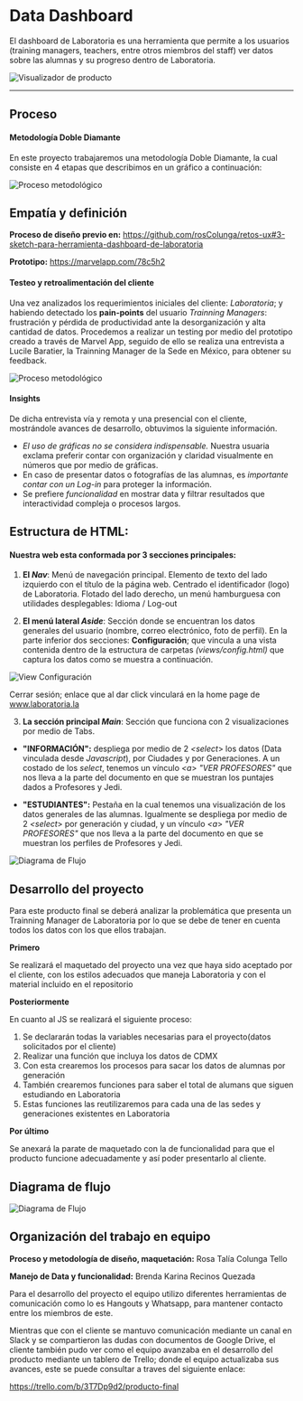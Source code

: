 # Data Dashboard

El dashboard de Laboratoria es una herramienta que permite a los usuarios (training managers, teachers, entre otros miembros del staff) ver datos sobre las alumnas y su progreso dentro de Laboratoria.

![Visualizador de producto](assets/images/ddash-mockup.jpg)

***

## Proceso
#### Metodología Doble Diamante

En este proyecto trabajaremos una metodología Doble Diamante, la cual consiste en 4 etapas que describimos en un gráfico a continuación:

![Proceso metodológico](assets/images/dash-lab-ddiam.jpg)


## Empatía y definición

**Proceso de diseño previo en:** https://github.com/rosColunga/retos-ux#3-sketch-para-herramienta-dashboard-de-laboratoria 

**Prototipo:** https://marvelapp.com/78c5h2

#### Testeo y retroalimentación del cliente
Una vez analizados los requerimientos iniciales del cliente: *Laboratoria*; y habiendo detectado los **pain-points** del usuario *Trainning Managers*: frustración y pérdida de productividad ante la desorganización y alta cantidad de datos. Procedemos a realizar un testing por medio del prototipo creado a través de Marvel App, seguido de ello se realiza una entrevista a Lucile Baratier, la Trainning Manager de la Sede en México, para obtener su feedback.

![Proceso metodológico](assets/images/preguntas-cliente.png)

#### Insights
De dicha entrevista vía y remota y una presencial con el cliente, mostrándole avances de desarrollo, obtuvimos la siguiente información.
- *El uso de gráficas no se considera indispensable.* Nuestra usuaria exclama preferir contar con organización y claridad visualmente en números que por medio de gráficas.
- En caso de presentar datos o fotografías de las alumnas, es *importante contar con un Log-in* para proteger la información.
- Se prefiere *funcionalidad* en mostrar data y filtrar resultados que interactividad compleja o procesos largos.

## Estructura de HTML:

#### Nuestra web esta conformada por **3 secciones** principales:

  1. **El _Nav_**: Menú de navegación principal. Elemento de texto del lado izquierdo con el título de la página web. Centrado el identificador (logo) de Laboratoria. Flotado del lado derecho, un menú hamburguesa con utilidades desplegables: Idioma / Log-out

  2. **El menú lateral _Aside_**: Sección donde se encuentran los datos generales del usuario (nombre, correo electrónico, foto de perfil). En la parte inferior dos secciones: **Configuración**; que vincula a una vista contenida dentro de la estructura de carpetas _(views/config.html)_ que captura los datos como se muestra a continuación.

  ![View Configuración](assets/images/view.JPG)

  Cerrar sesión; enlace que al dar click vinculará en la home page de www.laboratoria.la

  3. **La sección principal _Main_**: Sección que funciona con 2 visualizaciones por medio de Tabs.
  - **"INFORMACIÓN":** despliega por medio de 2 _<select_> los datos (Data vinculada desde _Javascript_), por Ciudades y por Generaciones.
A un costado de los _select_, tenemos un vínculo _<a_> _"VER PROFESORES"_ que nos lleva a la parte del documento en que se muestran los puntajes dados a Profesores y Jedi.

 - **"ESTUDIANTES":** Pestaña en la cual tenemos una visualización de los datos generales de las alumnas. Igualmente se despliega por medio de 2 _<select_> por generación y ciudad, y un vínculo _<a_> _"VER PROFESORES"_ que nos lleva a la parte del documento en que se muestran los perfiles de Profesores y Jedi.

![Diagrama de Flujo](assets/images/diagrama-html.jpg)

## Desarrollo del proyecto

Para este producto final se deberá analizar la problemática que presenta un Trainning Manager de Laboratoria por lo que se debe de tener en cuenta todos los datos con los que ellos trabajan.

**Primero**

Se realizará el maquetado del proyecto una vez que haya sido aceptado por el cliente, con los estilos adecuados que maneja Laboratoria y con el material incluido en el repositorio

**Posteriormente**

En cuanto al JS se realizará el siguiente proceso:

1. Se declararán todas la variables necesarias para el proyecto(datos solicitados por el cliente)
2. Realizar una función que incluya los datos de CDMX
3. Con esta crearemos los procesos para sacar los datos de alumnas por generación
4. También crearemos funciones para saber el total de alumans que siguen estudiando en Laboratoria
5. Estas funciones las reutilizaremos para cada una de las sedes y generaciones existentes en Laboratoria

**Por último**

Se anexará la parate de maquetado con la de funcionalidad para que el producto funcione adecuadamente y así poder presentarlo al cliente.

## Diagrama de flujo

![Diagrama de Flujo](assets/images/diagramaflujo.jpg)

## Organización del trabajo en equipo

**Proceso y metodología de diseño, maquetación:** Rosa Talía Colunga Tello

**Manejo de Data y funcionalidad:** Brenda Karina Recinos Quezada

Para el desarrollo del proyecto el equipo utilizo diferentes herramientas de comunicación como lo es Hangouts y Whatsapp, para mantener contacto entre los miembros de este.

Mientras que con el cliente se mantuvo comunicación mediante un canal en Slack y se compartieron las dudas con documentos de Google Drive, el cliente también pudo ver como el equipo avanzaba en el desarrollo del producto mediante un tablero de Trello; donde el equipo actualizaba sus avances, este se puede consultar a traves del siguiente enlace:

https://trello.com/b/3T7Dp9d2/producto-final


